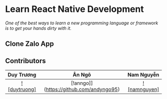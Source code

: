 # Learn React Native Development

_One of the best ways to learn a new programming language or framework is to get your hands dirty with it._

## Clone Zalo App


## Contributors
|                  Duy Trương                  |            Ân Ngô            |           Nam Nguyễn           |
| :---------------------------------------------: | :-----------------------------------: | :---------------------------------: |
| [![duytruong]](https://github.com/truongkhanhduy95) | [!anngo]](https://github.com/andyngo95) | [![namnguyen]](https://github.com/QuocNamIT1) |
